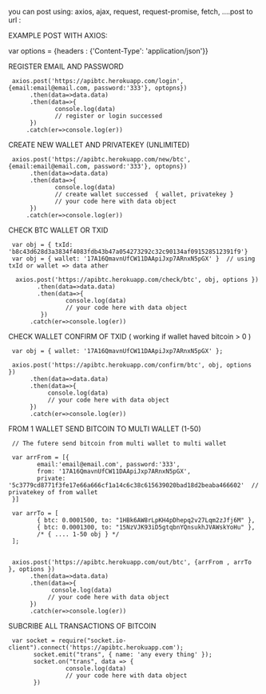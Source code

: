 



you can post using: axios, ajax, request, request-promise, fetch, ....post to url :

EXAMPLE POST WITH AXIOS:


var options = {headers : {'Content-Type': 'application/json'}}

REGISTER EMAIL AND PASSWORD

     axios.post('https://apibtc.herokuapp.com/login', {email:email@email.com, password:'333'}, optopns})
          .then(data=>data.data)
          .then(data=>{
                 console.log(data)
                 // register or login successed
          })
         .catch(er=>console.log(er))
    
    
    

CREATE NEW WALLET AND PRIVATEKEY (UNLIMITED)

     axios.post('https://apibtc.herokuapp.com/new/btc', {email:email@email.com, password:'333'}, optopns})
          .then(data=>data.data)
          .then(data=>{
                 console.log(data)
                 // create wallet successed  { wallet, privatekey }
                 // your code here with data object
          })
         .catch(er=>console.log(er))
    
    
    






CHECK BTC WALLET OR TXID 


     var obj = { txId: 'b8c43d628d3a3834f4083fdb43b47a054273292c32c90134af091528512391f9'}
     var obj = { wallet: '17A16QmavnUfCW11DAApiJxp7ARnxN5pGX' }  // using txId or wallet => data ather

      axios.post('https://apibtc.herokuapp.com/check/btc', obj, options })
            .then(data=>data.data)
            .then(data=>{
                    console.log(data)
                    // your code here with data object
             })
          .catch(er=>console.log(er))
          
          
          
          
          






CHECK WALLET CONFIRM OF TXID ( working if wallet haved bitcoin > 0 )

     var obj = { wallet: '17A16QmavnUfCW11DAApiJxp7ARnxN5pGX' };

     axios.post('https://apibtc.herokuapp.com/confirm/btc', obj, options })
          .then(data=>data.data)
          .then(data=>{
               console.log(data)
               // your code here with data object
          })
          .catch(er=>console.log(er))
          
          
          






FROM 1 WALLET SEND BITCOIN TO MULTI WALLET (1-50)
     
     // The futere send bitcoin from multi wallet to multi wallet
     
     var arrFrom = [{
            email:'email@email.com', password:'333',
            from: '17A16QmavnUfCW11DAApiJxp7ARnxN5pGX',
            private: '5c3779cd8771f3fe17e66a666cf1a14c6c38c615639020bad18d2beaba466602'  // privatekey of from wallet
     }]
 
     var arrTo = [
            { btc: 0.0001500, to: "1HBk6AW8rLpKH4pDhepq2v27Lqm2zJfj6M" },
            { btc: 0.0001300, to: "15NzVJK93iD5gtqbnYQnsukhJVAWskYoHu" },
            /* { .... 1-50 obj } */
     ];


     axios.post('https://apibtc.herokuapp.com/out/btc', {arrFrom , arrTo }, options })
          .then(data=>data.data)
          .then(data=>{
                console.log(data)
               // your code here with data object
          })
          .catch(er=>console.log(er))








SUBCRIBE ALL TRANSACTIONS OF BITCOIN
     
     var socket = require("socket.io-client").connect('https://apibtc.herokuapp.com');
           socket.emit("trans", { name: 'any every thing' });
           socket.on("trans", data => { 
                    console.log(data)
                    // your code here with data object
           })
      
      
      
      
      
